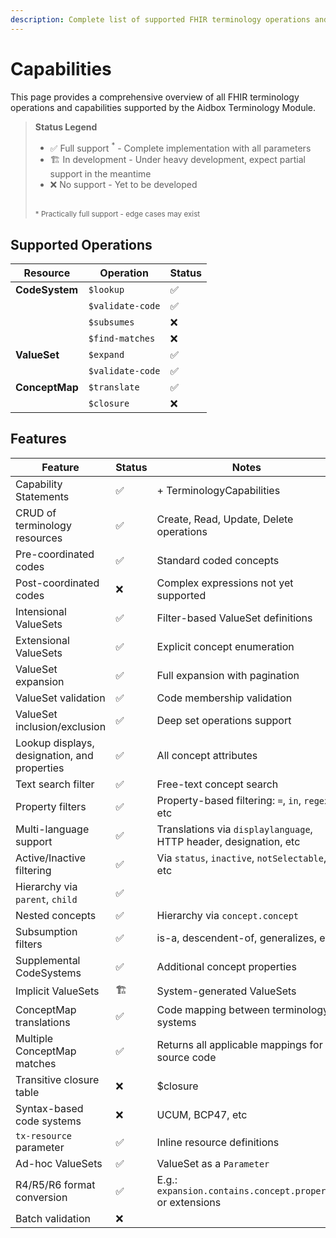 ```yaml
---
description: Complete list of supported FHIR terminology operations and capabilities in Aidbox Terminology Module
---
```


# Capabilities

This page provides a comprehensive overview of all FHIR terminology operations and capabilities supported by the Aidbox Terminology Module.

> **Status Legend**
> - ✅ Full support <sup>\*</sup> - Complete implementation with all parameters
> - 🏗️ In development - Under heavy development, expect partial support in the meantime
> - ❌ No support - Yet to be developed
> 
> <br />
> <small>* Practically full support - edge cases may exist</small>

## Supported Operations

| Resource       | Operation        | Status |
| -------------- | ---------------- | ------ |
| **CodeSystem** | `$lookup`        | ✅      |
|                | `$validate-code` | ✅      |
|                | `$subsumes`      | ❌      |
|                | `$find-matches`  | ❌      |
| **ValueSet**   | `$expand`        | ✅      |
|                | `$validate-code` | ✅      |
| **ConceptMap** | `$translate`     | ✅      |
|                | `$closure`       | ❌      |

## Features

| Feature                                      | Status | Notes                                                             | Release |
| -------------------------------------------- | ------ | ----------------------------------------------------------------- | ------- |
| Capability Statements                        | ✅      | + TerminologyCapabilities                                         | 2507    |
| CRUD of terminology resources                | ✅      | Create, Read, Update, Delete operations                           | 2507    |
| Pre-coordinated codes                        | ✅      | Standard coded concepts                                           | 2507    |
| Post-coordinated codes                       | ❌      | Complex expressions not yet supported                             |         |
| Intensional ValueSets                        | ✅      | Filter-based ValueSet definitions                                 | 2507    |
| Extensional ValueSets                        | ✅      | Explicit concept enumeration                                      | 2507    |
| ValueSet expansion                           | ✅      | Full expansion with pagination                                    | 2507    |
| ValueSet validation                          | ✅      | Code membership validation                                        | 2507    |
| ValueSet inclusion/exclusion                 | ✅      | Deep set operations support                                       | 2507    |
| Lookup displays, designation, and properties | ✅      | All concept attributes                                            | 2507    |
| Text search filter                           | ✅      | Free-text concept search                                          | 2507    |
| Property filters                             | ✅      | Property-based filtering: `=`, `in`, `regex`, etc                 | 2507    |
| Multi-language support                       | ✅      | Translations via `displaylanguage`, HTTP header, designation, etc | 2507    |
| Active/Inactive filtering                    | ✅      | Via `status`, `inactive`, `notSelectable`, etc                    | 2507    |
| Hierarchy via `parent`, `child`              | ✅      |                                                                   | 2507    |
| Nested concepts                              | ✅      | Hierarchy via `concept.concept`                                   | 2507    |
| Subsumption filters                          | ✅      | is-a, descendent-of, generalizes, etc                             | 2507    |
| Supplemental CodeSystems                     | ✅️      | Additional concept properties                                     | 2508    |
| Implicit ValueSets                           | 🏗️      | System-generated ValueSets                                        |         |
| ConceptMap translations                      | ✅      | Code mapping between terminology systems                          | 2508    |
| Multiple ConceptMap matches                  | ✅      | Returns all applicable mappings for source code                   | 2508    |
| Transitive closure table                     | ❌      | $closure                                                          |         |
| Syntax-based code systems                    | ❌      | UCUM, BCP47, etc                                                  |         |
| `tx-resource` parameter                      | ✅      | Inline resource definitions                                       | 2507    |
| Ad-hoc ValueSets                             | ✅      | ValueSet as a `Parameter`                                         | 2507    |
| R4/R5/R6 format conversion                   | ✅      | E.g.: `expansion.contains.concept.property` or extensions         | 2507    |
| Batch validation                             | ❌      |                                                                   |         |

